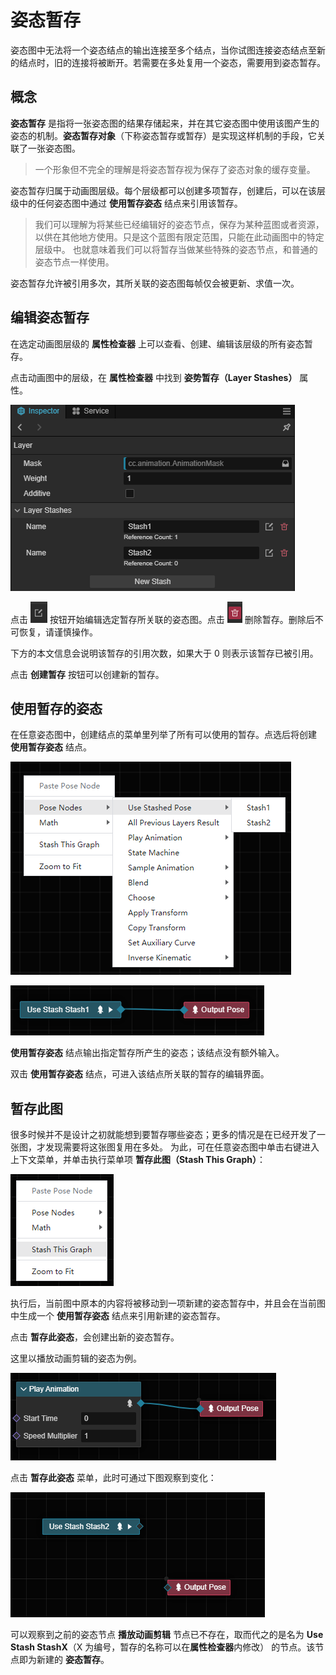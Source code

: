 # 姿态暂存

姿态图中无法将一个姿态结点的输出连接至多个结点，当你试图连接姿态结点至新的结点时，旧的连接将被断开。若需要在多处复用一个姿态，需要用到姿态暂存。

## 概念

**姿态暂存** 是指将一张姿态图的结果存储起来，并在其它姿态图中使用该图产生的姿态的机制。**姿态暂存对象**（下称姿态暂存或暂存）是实现这样机制的手段，它关联了一张姿态图。

> 一个形象但不完全的理解是将姿态暂存视为保存了姿态对象的缓存变量。

姿态暂存归属于动画图层级。每个层级都可以创建多项暂存，创建后，可以在该层级中的任何姿态图中通过 **使用暂存姿态** 结点来引用该暂存。

> 我们可以理解为将某些已经编辑好的姿态节点，保存为某种蓝图或者资源，以供在其他地方使用。只是这个蓝图有限定范围，只能在此动画图中的特定层级中。
> 也就意味着我们可以将暂存当做某些特殊的姿态节点，和普通的姿态节点一样使用。

姿态暂存允许被引用多次，其所关联的姿态图每帧仅会被更新、求值一次。

## 编辑姿态暂存

在选定动画图层级的 **属性检查器** 上可以查看、创建、编辑该层级的所有姿态暂存。

点击动画图中的层级，在 **属性检查器** 中找到 **姿势暂存（Layer Stashes）** 属性。

![Alt text](layer-stashes.png)

点击 ![edit.png](edit.png) 按钮开始编辑选定暂存所关联的姿态图。点击 ![delete.png](delete.png) 删除暂存。删除后不可恢复，请谨慎操作。

下方的本文信息会说明该暂存的引用次数，如果大于 0 则表示该暂存已被引用。

点击 **创建暂存** 按钮可以创建新的暂存。

## 使用暂存的姿态

在任意姿态图中，创建结点的菜单里列举了所有可以使用的暂存。点选后将创建 **使用暂存姿态** 结点。

![Alt text](use-stash-node-list.png)

![Alt text](use-stash-node.png)

**使用暂存姿态** 结点输出指定暂存所产生的姿态；该结点没有额外输入。

双击 **使用暂存姿态** 结点，可进入该结点所关联的暂存的编辑界面。

## 暂存此图

很多时候并不是设计之初就能想到要暂存哪些姿态；更多的情况是在已经开发了一张图，才发现需要将这张图复用在多处。
为此，可在任意姿态图中单击右键进入上下文菜单，并单击执行菜单项 **暂存此图（Stash This Graph）**：

![Alt text](menu-item-stash-this-pose.png)

执行后，当前图中原本的内容将被移动到一项新建的姿态暂存中，并且会在当前图中生成一个 **使用暂存姿态** 结点来引用新建的姿态暂存。

点击 **暂存此姿态**，会创建出新的姿态暂存。

这里以播放动画剪辑的姿态为例。

![original-graph.png](./original-graph.png)

点击 **暂存此姿态** 菜单，此时可通过下图观察到变化：

![stash2.png](./stash2.png)

可以观察到之前的姿态节点 **播放动画剪辑** 节点已不存在，取而代之的是名为 **Use Stash StashX**（X 为编号，暂存的名称可以在**属性检查器**内修改） 的节点。该节点即为新建的 **姿态暂存**。
